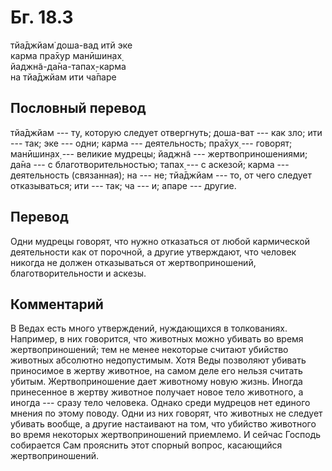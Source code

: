 # Бг. 18.3
тйа̄джйам̇ доша-вад итй эке<br/>
карма пра̄хур манӣшин̣ах̣<br/>
йаджн̃а-да̄на-тапах̣-карма<br/>
на тйа̄джйам ити ча̄паре
## Пословный перевод

тйа̄джйам --- ту, которую следует отвергнуть; доша-ват --- как зло; ити
--- так; эке --- одни; карма --- деятельность; пра̄хух̣ --- говорят;
манӣшин̣ах̣ --- великие мудрецы; йаджн̃а --- жертвоприношениями; да̄на --- с
благотворительностью; тапах̣ --- с аскезой; карма --- деятельность
(связанная); на --- не; тйа̄джйам --- то, от чего следует отказываться;
ити --- так; ча --- и; апаре --- другие.

## Перевод

Одни мудрецы говорят, что нужно отказаться от любой кармической
деятельности как от порочной, а другие утверждают, что человек никогда
не должен отказываться от жертвоприношений, благотворительности и
аскезы.

## Комментарий

В Ведах есть много утверждений, нуждающихся в толкованиях. Например, в
них говорится, что животных можно убивать во время жертвоприношений; тем
не менее некоторые считают убийство животных абсолютно недопустимым.
Хотя Веды позволяют убивать приносимое в жертву животное, на самом деле
его нельзя считать убитым. Жертвоприношение дает животному новую жизнь.
Иногда принесенное в жертву животное получает новое тело животного, а
иногда --- сразу тело человека. Однако среди мудрецов нет единого мнения
по этому поводу. Одни из них говорят, что животных не следует убивать
вообще, а другие настаивают на том, что убийство животного во время
некоторых жертвоприношений приемлемо. И сейчас Господь собирается Сам
прояснить этот спорный вопрос, касающийся жертвоприношений.
